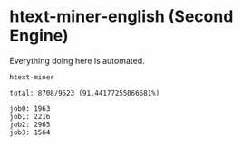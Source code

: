 # htext-miner-english (Second Engine)

Everything doing here is automated.

```
htext-miner

total: 8708/9523 (91.44177255066681%)

job0: 1963
job1: 2216
job2: 2965
job3: 1564
```
